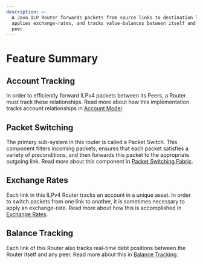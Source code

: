 ```yaml
---
description: >-
  A Java ILP Router forwards packets from source links to destination links,
  applies exchange-rates, and tracks value-balances between itself and each
  peer.
---
```


# Feature Summary

## Account Tracking

In order to efficiently forward ILPv4 packets between its Peers, a Router must track these relationships. Read more about how this implementation tracks account relationships in [Account Model](peering-account-model.md).

## Packet Switching

The primary sub-system in this router is called a Packet Switch. This component filters incoming packets, ensures that each packet satisfies a variety of preconditions, and then forwards this packet to the appropriate outgoing link. Read more about this component in [Packet Switching Fabric](packet-switching-fabric.md).

## Exchange Rates

Each link in this ILPv4 Router tracks an account in a unique asset. In order to switch packets from one link to another, it is sometimes necessary to apply an exchange-rate. Read more about how this is accomplished in [Exchange Rates](exchange-rates.md).

## Balance Tracking

Each link of this Router also tracks real-time debt positions between the Router itself and any peer. Read more about this in [Balance Tracking](balance-tracking.md).
